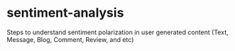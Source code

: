 # sentiment-analysis
Steps to understand sentiment polarization in user generated content (Text, Message, Blog, Comment, Review, and etc)

